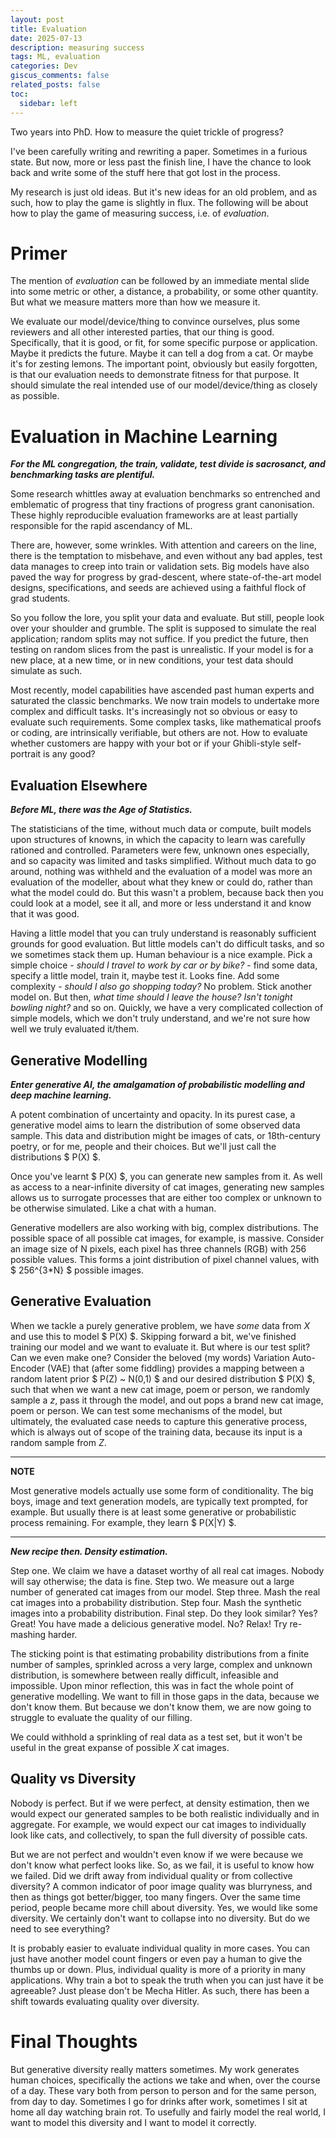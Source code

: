 ```yaml
---
layout: post
title: Evaluation
date: 2025-07-13
description: measuring success
tags: ML, evaluation
categories: Dev
giscus_comments: false
related_posts: false
toc:
  sidebar: left
---
```


Two years into PhD. How to measure the quiet trickle of progress?

I've been carefully writing and rewriting a paper. Sometimes in a furious state. But now, more or less past the finish line, I have the chance to look back and write some of the stuff here that got lost in the process.

My research is just old ideas. But it's new ideas for an old problem, and as such, how to play the game is slightly in flux. The following will be about how to play the game of measuring success, i.e. of *evaluation*.

# Primer

The mention of *evaluation* can be followed by an immediate mental slide into some metric or other, a distance, a probability, or some other quantity. But what we measure matters more than how we measure it.

We evaluate our model/device/thing to convince ourselves, plus some reviewers and all other interested parties, that our thing is good. Specifically, that it is good, or fit, for some specific purpose or application. Maybe it predicts the future. Maybe it can tell a dog from a cat. Or maybe it's for zesting lemons. The important point, obviously but easily forgotten, is that our evaluation needs to demonstrate fitness for that purpose. It should simulate the real intended use of our model/device/thing as closely as possible.

# Evaluation in Machine Learning

***For the ML congregation, the train, validate, test divide is sacrosanct, and benchmarking tasks are plentiful.***

Some research whittles away at evaluation benchmarks so entrenched and emblematic of progress that tiny fractions of progress grant canonisation. These highly reproducible evaluation frameworks are at least partially responsible for the rapid ascendancy of ML.

There are, however, some wrinkles. With attention and careers on the line, there is the temptation to misbehave, and even without any bad apples, test data manages to creep into train or validation sets. Big models have also paved the way for progress by grad-descent, where state-of-the-art model designs, specifications, and seeds are achieved using a faithful flock of grad students.

So you follow the lore, you split your data and evaluate. But still, people look over your shoulder and grumble. The split is supposed to simulate the real application; random splits may not suffice. If you predict the future, then testing on random slices from the past is unrealistic. If your model is for a new place, at a new time, or in new conditions, your test data should simulate as such.

Most recently, model capabilities have ascended past human experts and saturated the classic benchmarks. We now train models to undertake more complex and difficult tasks. It's increasingly not so obvious or easy to evaluate such requirements. Some complex tasks, like mathematical proofs or coding, are intrinsically verifiable, but others are not. How to evaluate whether customers are happy with your bot or if your Ghibli-style self-portrait is any good?

## Evaluation Elsewhere

***Before ML, there was the Age of Statistics.***

The statisticians of the time, without much data or compute, built models upon structures of knowns, in which the capacity to learn was carefully rationed and controlled. Parameters were few, unknown ones especially, and so capacity was limited and tasks simplified. Without much data to go around, nothing was withheld and the evaluation of a model was more an evaluation of the modeller, about what they knew or could do, rather than what the model could do. But this wasn't a problem, because back then you could look at a model, see it all, and more or less understand it and know that it was good.

Having a little model that you can truly understand is reasonably sufficient grounds for good evaluation. But little models can't do difficult tasks, and so we sometimes stack them up. Human behaviour is a nice example. Pick a simple choice - *should I travel to work by car or by bike?* - find some data, specify a little model, train it, maybe test it. Looks fine. Add some complexity - *should I also go shopping today?* No problem. Stick another model on. But then, *what time should I leave the house? Isn't tonight bowling night?* and so on. Quickly, we have a very complicated collection of simple models, which we don't truly understand, and we're not sure how well we truly evaluated it/them.

## Generative Modelling

***Enter generative AI, the amalgamation of probabilistic modelling and deep machine learning.***

A potent combination of uncertainty and opacity. In its purest case, a generative model aims to learn the distribution of some observed data sample. This data and distribution might be images of cats, or 18th-century poetry, or for me, people and their choices. But we'll just call the distributions $ P(X) $.

Once you've learnt $ P(X) $, you can generate new samples from it. As well as access to a near-infinite diversity of cat images, generating new samples allows us to surrogate processes that are either too complex or unknown to be otherwise simulated. Like a chat with a human.

Generative modellers are also working with big, complex distributions. The possible space of all possible cat images, for example, is massive. Consider an image size of N pixels, each pixel has three channels (RGB) with 256 possible values. This forms a joint distribution of pixel channel values, with $ 256^{3*N} $ possible images.

## Generative Evaluation

When we tackle a purely generative problem, we have *some* data from $X$ and use this to model $ P(X) $. Skipping forward a bit, we've finished training our model and we want to evaluate it. But where is our test split? Can we even make one? Consider the beloved (my words) Variation Auto-Encoder (VAE) that (after some fiddling) provides a mapping between a random latent prior $ P(Z) ~ N(0,1) $ and our desired distribution $ P(X) $, such that when we want a new cat image, poem or person, we randomly sample a $z$, pass it through the model, and out pops a brand new cat image, poem or person. We can test some mechanisms of the model, but ultimately, the evaluated case needs to capture this generative process, which is always out of scope of the training data, because its input is a random sample from $Z$.

---
**NOTE**

Most generative models actually use some form of conditionality. The big boys, image and text generation models, are typically text prompted, for example. But usually there is at least some generative or probabilistic process remaining. For example, they learn $ P(X|Y) $.

---

***New recipe then. Density estimation.***

Step one. We claim we have a dataset worthy of all real cat images. Nobody will say otherwise; the data is fine. Step two. We measure out a large number of generated cat images from our model. Step three. Mash the real cat images into a probability distribution. Step four. Mash the synthetic images into a probability distribution. Final step. Do they look similar? Yes? Great! You have made a delicious generative model. No? Relax! Try re-mashing harder.

The sticking point is that estimating probability distributions from a finite number of samples, sprinkled across a very large, complex and unknown distribution, is somewhere between really difficult, infeasible and impossible. Upon minor reflection, this was in fact the whole point of generative modelling. We want to fill in those gaps in the data, because we don't know them. But because we don't know them, we are now going to struggle to evaluate the quality of our filling.

We could withhold a sprinkling of real data as a test set, but it won't be useful in the great expanse of possible $X$ cat images.

## Quality vs Diversity

Nobody is perfect. But if we were perfect, at density estimation, then we would expect our generated samples to be both realistic individually and in aggregate. For example, we would expect our cat images to individually look like cats, and collectively, to span the full diversity of possible cats.

But we are not perfect and wouldn't even know if we were because we don't know what perfect looks like. So, as we fail, it is useful to know how we failed. Did we drift away from individual quality or from collective diversity? A common indicator of poor image quality was blurryness, and then as things got better/bigger, too many fingers. Over the same time period, people became more chill about diversity. Yes, we would like some diversity. We certainly don't want to collapse into no diversity. But do we need to see everything?

It is probably easier to evaluate individual quality in more cases. You can just have another model count fingers or even pay a human to give the thumbs up or down. Plus, individual quality is more of a priority in many applications. Why train a bot to speak the truth when you can just have it be agreeable? Just please don't be Mecha Hitler. As such, there has been a shift towards evaluating quality over diversity.

# Final Thoughts

But generative diversity really matters sometimes. My work generates human choices, specifically the actions we take and when, over the course of a day. These vary both from person to person and for the same person, from day to day. Sometimes I go for drinks after work, sometimes I sit at home all day watching brain rot. To usefully and fairly model the real world, I want to model this diversity and I want to model it correctly. 
